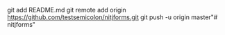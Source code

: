 git add README.md
git remote add origin https://github.com/testsemicolon/nitjforms.git
git push -u origin master"# nitjforms" 
